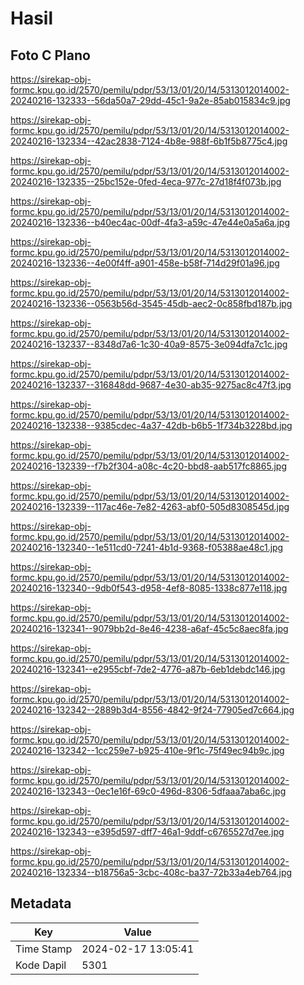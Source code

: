 # Hasil

## Foto C Plano

https://sirekap-obj-formc.kpu.go.id/2570/pemilu/pdpr/53/13/01/20/14/5313012014002-20240216-132333--56da50a7-29dd-45c1-9a2e-85ab015834c9.jpg

https://sirekap-obj-formc.kpu.go.id/2570/pemilu/pdpr/53/13/01/20/14/5313012014002-20240216-132334--42ac2838-7124-4b8e-988f-6b1f5b8775c4.jpg

https://sirekap-obj-formc.kpu.go.id/2570/pemilu/pdpr/53/13/01/20/14/5313012014002-20240216-132335--25bc152e-0fed-4eca-977c-27d18f4f073b.jpg

https://sirekap-obj-formc.kpu.go.id/2570/pemilu/pdpr/53/13/01/20/14/5313012014002-20240216-132336--b40ec4ac-00df-4fa3-a59c-47e44e0a5a6a.jpg

https://sirekap-obj-formc.kpu.go.id/2570/pemilu/pdpr/53/13/01/20/14/5313012014002-20240216-132336--4e00f4ff-a901-458e-b58f-714d29f01a96.jpg

https://sirekap-obj-formc.kpu.go.id/2570/pemilu/pdpr/53/13/01/20/14/5313012014002-20240216-132336--0563b56d-3545-45db-aec2-0c858fbd187b.jpg

https://sirekap-obj-formc.kpu.go.id/2570/pemilu/pdpr/53/13/01/20/14/5313012014002-20240216-132337--8348d7a6-1c30-40a9-8575-3e094dfa7c1c.jpg

https://sirekap-obj-formc.kpu.go.id/2570/pemilu/pdpr/53/13/01/20/14/5313012014002-20240216-132337--316848dd-9687-4e30-ab35-9275ac8c47f3.jpg

https://sirekap-obj-formc.kpu.go.id/2570/pemilu/pdpr/53/13/01/20/14/5313012014002-20240216-132338--9385cdec-4a37-42db-b6b5-1f734b3228bd.jpg

https://sirekap-obj-formc.kpu.go.id/2570/pemilu/pdpr/53/13/01/20/14/5313012014002-20240216-132339--f7b2f304-a08c-4c20-bbd8-aab517fc8865.jpg

https://sirekap-obj-formc.kpu.go.id/2570/pemilu/pdpr/53/13/01/20/14/5313012014002-20240216-132339--117ac46e-7e82-4263-abf0-505d8308545d.jpg

https://sirekap-obj-formc.kpu.go.id/2570/pemilu/pdpr/53/13/01/20/14/5313012014002-20240216-132340--1e511cd0-7241-4b1d-9368-f05388ae48c1.jpg

https://sirekap-obj-formc.kpu.go.id/2570/pemilu/pdpr/53/13/01/20/14/5313012014002-20240216-132340--9db0f543-d958-4ef8-8085-1338c877e118.jpg

https://sirekap-obj-formc.kpu.go.id/2570/pemilu/pdpr/53/13/01/20/14/5313012014002-20240216-132341--9079bb2d-8e46-4238-a6af-45c5c8aec8fa.jpg

https://sirekap-obj-formc.kpu.go.id/2570/pemilu/pdpr/53/13/01/20/14/5313012014002-20240216-132341--e2955cbf-7de2-4776-a87b-6eb1debdc146.jpg

https://sirekap-obj-formc.kpu.go.id/2570/pemilu/pdpr/53/13/01/20/14/5313012014002-20240216-132342--2889b3d4-8556-4842-9f24-77905ed7c664.jpg

https://sirekap-obj-formc.kpu.go.id/2570/pemilu/pdpr/53/13/01/20/14/5313012014002-20240216-132342--1cc259e7-b925-410e-9f1c-75f49ec94b9c.jpg

https://sirekap-obj-formc.kpu.go.id/2570/pemilu/pdpr/53/13/01/20/14/5313012014002-20240216-132343--0ec1e16f-69c0-496d-8306-5dfaaa7aba6c.jpg

https://sirekap-obj-formc.kpu.go.id/2570/pemilu/pdpr/53/13/01/20/14/5313012014002-20240216-132343--e395d597-dff7-46a1-9ddf-c6765527d7ee.jpg

https://sirekap-obj-formc.kpu.go.id/2570/pemilu/pdpr/53/13/01/20/14/5313012014002-20240216-132334--b18756a5-3cbc-408c-ba37-72b33a4eb764.jpg


## Metadata

| Key        | Value               |
| ---------- | ------------------- |
| Time Stamp | 2024-02-17 13:05:41 |
| Kode Dapil | 5301                |



